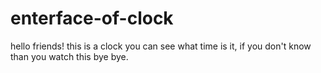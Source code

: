 # enterface-of-clock
hello friends! this is a clock you can see what time is it, if you don't know than you watch this bye bye.

